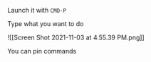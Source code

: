 Launch it with `CMD-P`

Type what you want to do

![[Screen Shot 2021-11-03 at 4.55.39 PM.png]]

You can pin commands